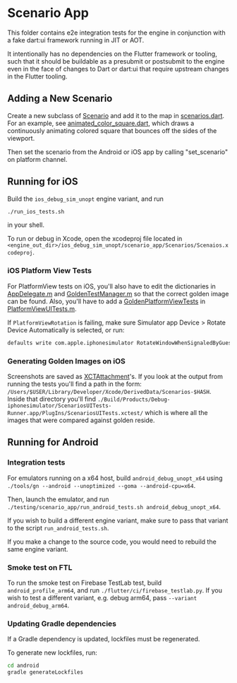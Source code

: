 # Scenario App

This folder contains e2e integration tests for the engine in conjunction with a
fake dart:ui framework running in JIT or AOT.

It intentionally has no dependencies on the Flutter framework or tooling, such
that it should be buildable as a presubmit or postsubmit to the engine even in
the face of changes to Dart or dart:ui that require upstream changes in the
Flutter tooling.

## Adding a New Scenario

Create a new subclass of [Scenario](https://github.com/flutter/engine/blob/5d9509ae056b04c30295df27f201f31af9777842/testing/scenario_app/lib/src/scenario.dart#L9)
and add it to the map in [scenarios.dart](https://github.com/flutter/engine/blob/db4d423ad9c6dad373618712690acd06b0a385fd/testing/scenario_app/lib/src/scenarios.dart#L22).
For an example, see [animated_color_square.dart](https://github.com/flutter/engine/blob/5d9509ae056b04c30295df27f201f31af9777842/testing/scenario_app/lib/src/animated_color_square.dart#L15),
which draws a continuously animating colored square that bounces off the sides
of the viewport.

Then set the scenario from the Android or iOS app by calling "set_scenario" on
platform channel.

## Running for iOS

Build the `ios_debug_sim_unopt` engine variant, and run

```sh
./run_ios_tests.sh
```

in your shell.

To run or debug in Xcode, open the xcodeproj file located in
`<engine_out_dir>/ios_debug_sim_unopt/scenario_app/Scenarios/Scenaios.xcodeproj`.

### iOS Platform View Tests

For PlatformView tests on iOS, you'll also have to edit the dictionaries in
[AppDelegate.m](https://github.com/flutter/engine/blob/5d9509ae056b04c30295df27f201f31af9777842/testing/scenario_app/ios/Scenarios/Scenarios/AppDelegate.m#L29) and [GoldenTestManager.m](https://github.com/flutter/engine/blob/db4d423ad9c6dad373618712690acd06b0a385fd/testing/scenario_app/ios/Scenarios/ScenariosUITests/GoldenTestManager.m#L25) so that the correct golden image can be found.  Also, you'll have to add a [GoldenPlatformViewTests](https://github.com/flutter/engine/blob/5d9509ae056b04c30295df27f201f31af9777842/testing/scenario_app/ios/Scenarios/ScenariosUITests/GoldenPlatformViewTests.h#L18) in [PlatformViewUITests.m](https://github.com/flutter/engine/blob/af2ffc02b72af2a89242ca3c89e18269b1584ce5/testing/scenario_app/ios/Scenarios/ScenariosUITests/PlatformViewUITests.m).

If `PlatformViewRotation` is failing, make sure Simulator app Device > Rotate Device Automatically
is selected, or run:

```bash
defaults write com.apple.iphonesimulator RotateWindowWhenSignaledByGuest -int 1
```

### Generating Golden Images on iOS

Screenshots are saved as
[XCTAttachment](https://developer.apple.com/documentation/xctest/activities_and_attachments/adding_attachments_to_tests_and_activities?language=objc)'s.
If you look at the output from running the tests you'll find a path in the form:
`/Users/$USER/Library/Developer/Xcode/DerivedData/Scenarios-$HASH`.
Inside that directory you'll find
`./Build/Products/Debug-iphonesimulator/ScenariosUITests-Runner.app/PlugIns/ScenariosUITests.xctest/` which is where all the images that were
compared against golden reside.

## Running for Android

### Integration tests

For emulators running on a x64 host, build `android_debug_unopt_x64` using
`./tools/gn --android --unoptimized --goma --android-cpu=x64`.

Then, launch the emulator, and run `./testing/scenario_app/run_android_tests.sh android_debug_unopt_x64`.

If you wish to build a different engine variant, make sure to pass that variant to the script `run_android_tests.sh`.

If you make a change to the source code, you would need to rebuild the same engine variant.

### Smoke test on FTL

To run the smoke test on Firebase TestLab test, build `android_profile_arm64`, and run
`./flutter/ci/firebase_testlab.py`. If you wish to test a different variant, e.g.
debug arm64, pass `--variant android_debug_arm64`.

### Updating Gradle dependencies

If a Gradle dependency is updated, lockfiles must be regenerated.

To generate new lockfiles, run:

```bash
cd android
gradle generateLockfiles
```

